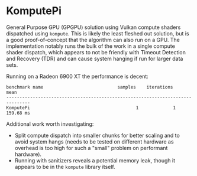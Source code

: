 # KomputePi
General Purpose GPU (GPGPU) solution using Vulkan compute shaders dispatched using `kompute`. This is likely the least fleshed out solution, but is a good proof-of-concept that the algorithm can also run on a GPU. The implementation notably runs the bulk of the work in a single compute shader dispatch, which appears to not be friendly with Timeout Detection and Recovery (TDR) and can cause system hanging if run for larger data sets.

Running on a Radeon 6900 XT the performance is decent:

```
benchmark name                            samples    iterations          mean
-------------------------------------------------------------------------------
KomputePi                                        1             1     159.68 ms
```

Additional work worth investigating:
* Split compute dispatch into smaller chunks for better scaling and to avoid system hangs (needs to be tested on different hardware as overhead is too high for such a "small" problem on performant hardware).
* Running with sanitizers reveals a potential memory leak, though it appears to be in the `kompute` library itself.
